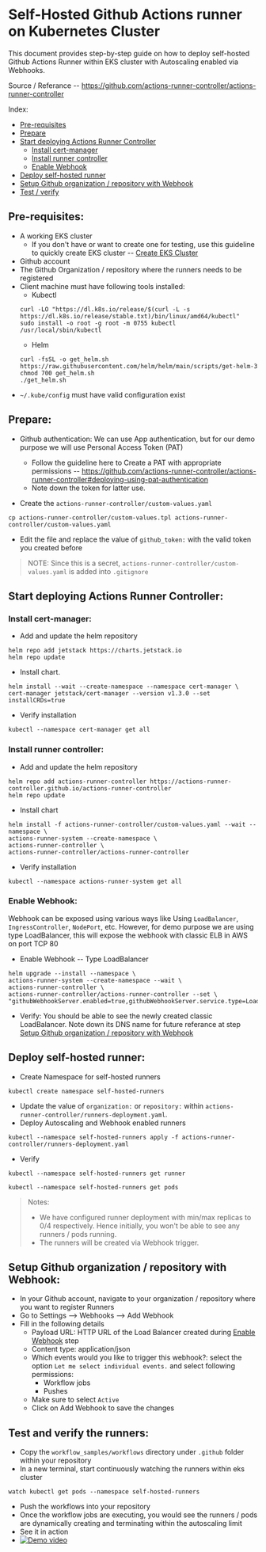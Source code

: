 # Self-Hosted Github Actions runner on Kubernetes Cluster

This document provides step-by-step guide on how to deploy self-hosted Github Actions Runner within EKS cluster with Autoscaling enabled via Webhooks.

Source / Referance -- https://github.com/actions-runner-controller/actions-runner-controller

Index:
- [Pre-requisites](#pre-requisites)
- [Prepare](#prepare)
- [Start deploying Actions Runner Controller](#start-deploying-actions-runner-controller)
  - [Install cert-manager](#install-cert-manager)
  - [Install runner controller](#install-runner-controller)
  - [Enable Webhook](#enable-webhook)
- [Deploy self-hosted runner](#deploy-self-hosted-runner)  
- [Setup Github organization / repository with Webhook](#setup-webhook-in-github)  
- [Test / verify](#test-verify)  


## Pre-requisites:
* A working EKS cluster
  - If you don't have or want to create one for testing, use this guideline to quickly create EKS cluster -- [Create EKS Cluster](./eksctl/docs/eksctl-create-eks-cluster.md)
* Github account
* The Github Organization / repository where the runners needs to be registered
* Client machine must have following tools installed:
  - Kubectl
  ```
  curl -LO "https://dl.k8s.io/release/$(curl -L -s https://dl.k8s.io/release/stable.txt)/bin/linux/amd64/kubectl"
  sudo install -o root -g root -m 0755 kubectl /usr/local/sbin/kubectl
  ```
  - Helm
  ```
  curl -fsSL -o get_helm.sh https://raw.githubusercontent.com/helm/helm/main/scripts/get-helm-3
  chmod 700 get_helm.sh
  ./get_helm.sh
  ```
* `~/.kube/config` must have valid configuration exist


## Prepare:
* Github authentication: We can use App authentication, but for our demo purpose we will use Personal Access Token (PAT)
  * Follow the guideline here to Create a PAT with appropriate permissions -- https://github.com/actions-runner-controller/actions-runner-controller#deploying-using-pat-authentication
  * Note down the token for latter use.

* Create the `actions-runner-controller/custom-values.yaml`
```  
cp actions-runner-controller/custom-values.tpl actions-runner-controller/custom-values.yaml
```
* Edit the file and replace the value of `github_token:` with the valid token you created before
> NOTE: Since this is a secret, `actions-runner-controller/custom-values.yaml` is added into `.gitignore`


## Start deploying Actions Runner Controller:

### Install cert-manager:
* Add and update the helm repository
```
helm repo add jetstack https://charts.jetstack.io
helm repo update
```
* Install chart.
```
helm install --wait --create-namespace --namespace cert-manager \
cert-manager jetstack/cert-manager --version v1.3.0 --set installCRDs=true
```
* Verify installation
```
kubectl --namespace cert-manager get all
```

### Install runner controller:
* Add and update the helm repository
```
helm repo add actions-runner-controller https://actions-runner-controller.github.io/actions-runner-controller
helm repo update
```
* Install chart
```
helm install -f actions-runner-controller/custom-values.yaml --wait --namespace \
actions-runner-system --create-namespace \
actions-runner-controller \
actions-runner-controller/actions-runner-controller
```
* Verify installation
```
kubectl --namespace actions-runner-system get all
```

### Enable Webhook:
Webhook can be exposed using various ways like Using `LoadBalancer`, `IngressController`, `NodePort`, etc.
However, for demo purpose we are using type LoadBalancer, this will expose the webhook with classic ELB in AWS on port TCP 80

* Enable Webhook -- Type LoadBalancer
```
helm upgrade --install --namespace \
actions-runner-system --create-namespace --wait \
actions-runner-controller \
actions-runner-controller/actions-runner-controller --set \
"githubWebhookServer.enabled=true,githubWebhookServer.service.type=LoadBalancer"
```
* Verify: You should be able to see the newly created classic LoadBalancer. Note down its DNS name for future referance at step [Setup Github organization / repository with Webhook](#setup-webhook-in-github)

## Deploy self-hosted runner:
* Create Namespace for self-hosted runners
```
kubectl create namespace self-hosted-runners
```
* Update the value of `organization:` or `repository:` within `actions-runner-controller/runners-deployment.yaml`.
* Deploy Autoscaling and Webhook enabled runners
```
kubectl --namespace self-hosted-runners apply -f actions-runner-controller/runners-deployment.yaml
```
* Verify
```
kubectl --namespace self-hosted-runners get runner
```
```
kubectl --namespace self-hosted-runners get pods
```

> Notes:
> * We have configured runner deployment with min/max replicas to 0/4 respectively. Hence initially, you won't be able to see any runners / pods running.
> * The runners will be created via Webhook trigger.

## Setup Github organization / repository with Webhook:
* In your Github account, navigate to your organization / repository where you want to register Runners
* Go to Settings --> Webhooks --> Add Webhook
* Fill in the following details
  * Payload URL: HTTP URL of the Load Balancer created during [Enable Webhook](#enable-webhook) step
  * Content type: application/json
  * Which events would you like to trigger this webhook?: select the option `Let me select individual events.` and select following permissions:
    * Workflow jobs
    * Pushes
  * Make sure to select `Active`
  * Click on Add Webhook to save the changes

## Test and verify the runners:
* Copy the `workflow_samples/workflows` directory under `.github` folder within your repository
* In a new terminal, start continuously watching the runners within eks cluster
```
watch kubectl get pods --namespace self-hosted-runners
```
* Push the workflows into your repository
* Once the workflow jobs are executing, you would see the runners / pods are dynamically creating and terminating within the autoscaling limit
* See it in action
* [![Demo video](https://img.youtube.com/vi/K5gSNnoTslg/0.jpg)](https://www.youtube.com/watch?v=K5gSNnoTslg "Demo video")
